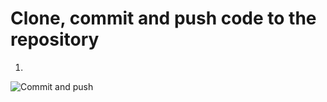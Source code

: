 # Clone, commit and push code to the repository

1. 

<img src="assets/commit_and_push.gif"
     alt="Commit and push"
     style="float: left; margin-right: 10px;" />